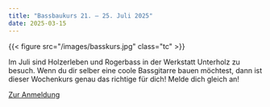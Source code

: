 ```yaml
---
title: "Bassbaukurs 21. – 25. Juli 2025"
date: 2025-03-15
---
```


{{< figure src="/images/basskurs.jpg" class="tc" >}}

Im Juli sind Holzerleben und Rogerbass in der Werkstatt Unterholz zu besuch.
Wenn du dir selber eine coole Bassgitarre bauen möchtest, dann ist dieser Wochenkurs genau das richtige für dich!
Melde dich gleich an!

[Zur Anmeldung](https://bassbaukurse.ch/21-25-juli/)
